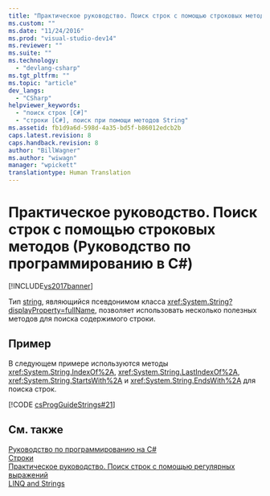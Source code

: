 ```yaml
---
title: "Практическое руководство. Поиск строк с помощью строковых методов (Руководство по программированию в C#) | Microsoft Docs"
ms.custom: ""
ms.date: "11/24/2016"
ms.prod: "visual-studio-dev14"
ms.reviewer: ""
ms.suite: ""
ms.technology: 
  - "devlang-csharp"
ms.tgt_pltfrm: ""
ms.topic: "article"
dev_langs: 
  - "CSharp"
helpviewer_keywords: 
  - "поиск строк [C#]"
  - "строки [C#], поиск при помощи методов String"
ms.assetid: fb1d9a6d-598d-4a35-bd5f-b86012edcb2b
caps.latest.revision: 8
caps.handback.revision: 8
author: "BillWagner"
ms.author: "wiwagn"
manager: "wpickett"
translationtype: Human Translation
---
```

# Практическое руководство. Поиск строк с помощью строковых методов (Руководство по программированию в C#)
[!INCLUDE[vs2017banner](../../../csharp/includes/vs2017banner.md)]

Тип [string](../../../csharp/language-reference/keywords/string.md), являющийся псевдонимом класса <xref:System.String?displayProperty=fullName>, позволяет использовать несколько полезных методов для поиска содержимого строки.  
  
## Пример  
 В следующем примере используются методы <xref:System.String.IndexOf%2A>, <xref:System.String.LastIndexOf%2A>, <xref:System.String.StartsWith%2A> и <xref:System.String.EndsWith%2A> для поиска строк.  
  
 [!CODE [csProgGuideStrings#21](../CodeSnippet/VS_Snippets_VBCSharp/csProgGuideStrings#21)]  
  
## См. также  
 [Руководство по программированию на C\#](../../../csharp/programming-guide/index.md)   
 [Строки](../../../csharp/programming-guide/strings/index.md)   
 [Практическое руководство. Поиск строк с помощью регулярных выражений](../../../csharp/programming-guide/strings/how-to-search-strings-using-regular-expressions.md)   
 [LINQ and Strings](../../../visual-basic/programming-guide/concepts/linq/linq-and-strings.md)